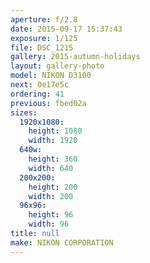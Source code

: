 ```yaml
---
aperture: f/2.8
date: 2015-09-17 15:37:43
exposure: 1/125
file: DSC_1215
gallery: 2015-autumn-holidays
layout: gallery-photo
model: NIKON D3100
next: 0e17e5c
ordering: 41
previous: fbed02a
sizes:
  1920x1080:
    height: 1080
    width: 1920
  640w:
    height: 360
    width: 640
  200x200:
    height: 200
    width: 200
  96x96:
    height: 96
    width: 96
title: null
make: NIKON CORPORATION
---
```

